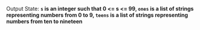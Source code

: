 Output State: **`s` is an integer such that 0 <= s <= 99, `ones` is a list of strings representing numbers from 0 to 9, `teens` is a list of strings representing numbers from ten to nineteen**